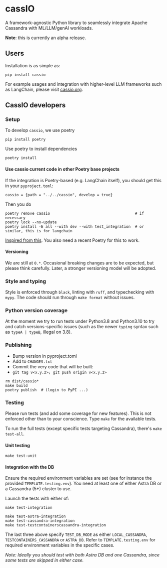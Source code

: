 # cassIO

A framework-agnostic Python library to seamlessly integrate Apache Cassandra with ML/LLM/genAI workloads.

**Note**: this is currently an alpha release.

## Users

Installation is as simple as:

```
pip install cassio
```

For example usages and integration with higher-level LLM frameworks
such as LangChain, please visit [cassio.org](https://cassio.org).

## CassIO developers

### Setup

To develop `cassio`, we use poetry

```shell
pip install poetry
```

Use poetry to install dependencies

```shell
poetry install
```

#### Use cassio current code in other Poetry base projects

If the integration is Poetry-based (e.g. LangChain itself), you should get this
in your `pyproject.toml`:

```
cassio = {path = "../../cassio", develop = true}
```

Then you do

```
poetry remove cassio                                      # if necessary
poetry lock --no-update
poetry install -E all --with dev --with test_integration  # or similar, this is for langchain
```

[Inspired from this](https://github.com/orgs/python-poetry/discussions/1135).
You also need a recent Poetry for this to work.

#### Versioning

We are still at `0.*`. Occasional breaking changes are to be expected,
but please think carefully. Later, a stronger versioning model will be adopted.

### Style and typing

Style is enforced through `black`, linting with `ruff`,
and typechecking with `mypy`.
The code should run through `make format` without issues.

### Python version coverage

At the moment we try to run tests under Python3.8 and Python3.10 to try and
catch versions-specific issues
(such as the newer `typing` syntax such as `typeA | typeB`, illegal on 3.8).

### Publishing

- Bump version in pyproject.toml
- Add to `CHANGES.txt`
- Commit the very code that will be built:
- `git tag v<x.y.z>; git push origin v<x.y.z>`

```
rm dist/cassio*
make build
poetry publish  # (login to PyPI ...)
```

### Testing

Please run tests (and add some coverage for new features). This is not
enforced other than to your conscience. Type `make` for the available tests.

To run the full tests (except specific tests targeting Cassandra),
there's `make test-all`.

#### Unit testing

```
make test-unit
```

#### Integration with the DB

Ensure the required environment variables are set (see for instance
the provided `TEMPLATE.testing.env`).
You need at least one of either Astra DB or a
Cassandra (5+) cluster to use.

Launch the tests with either of:

```
make test-integration

make test-astra-integration
make test-cassandra-integration
make test-testcontainerscassandra-integration
```

The last three above specify `TEST_DB_MODE` as either `LOCAL_CASSANDRA`, `TESTCONTAINERS_CASSANDRA` or
`ASTRA_DB`. Refer to `TEMPLATE.testing.env` for required environment variables in the specific cases.

_Note: Ideally you should test with both Astra DB and one Cassandra, since some tests are
skipped in either case._
